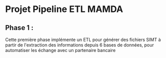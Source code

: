 # Projet Pipeline ETL MAMDA

## Phase 1 :
Cette première phase implémente un ETL pour générer des fichiers SIMT à partir de l'extraction des informations depuis 6 bases de données, pour automatiser les échange avec un partenaire bancaire

